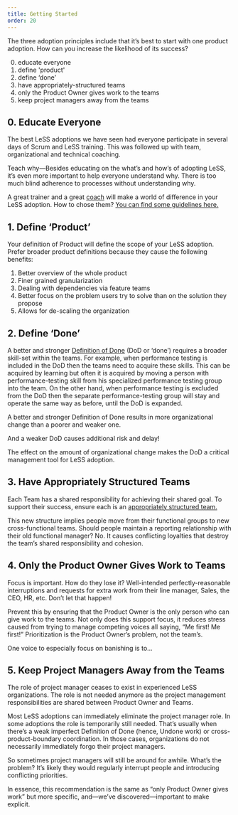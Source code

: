 ```yaml
---
title: Getting Started
order: 20
---
```


The three adoption principles include that it’s best to start with one product adoption. How can you increase the likelihood of its success?

0. educate everyone
1. define 'product'
2. define ‘done’
3. have appropriately-structured teams
4. only the Product Owner gives work to the teams
5. keep project managers away from the teams

## 0. Educate Everyone

The best LeSS adoptions we have seen had everyone participate in several days of Scrum and LeSS training. This was followed up with team, organizational and technical coaching.

Teach why—Besides educating on the what’s and how’s of adopting LeSS, it’s even more important to help everyone understand why. There is too much blind adherence to processes without understanding why.

A great trainer and a great [coach](coaching.html) will make a world of difference in your LeSS adoption. How to chose them? [You can find some guidelines here.](/coaching/guidelines-for-selecting-coach.html)

## 1. Define ‘Product’

Your definition of Product will define the scope of your LeSS adoption. Prefer broader product definitions because they cause the following benefits:

1. Better overview of the whole product
2. Finer grained granularization
3. Dealing with dependencies via feature teams
4. Better focus on the problem users try to solve than on the solution they propose
5. Allows for de-scaling the organization

## 2. Define ‘Done’

A better and stronger [Definition of Done](../framework/definition-of-done.html) (DoD or ‘done’) requires a broader skill-set within the teams. For example, when performance testing is included in the DoD then the teams need to acquire these skills. This can be acquired by learning but often it is acquired by moving a person with performance-testing skill from his specialized performance testing group into the team. On the other hand, when performance testing is excluded from the DoD then the separate performance-testing group will stay and operate the same way as before, until the DoD is expanded.

A better and stronger Definition of Done results in more organizational change than a poorer and weaker one.

And a weaker DoD causes additional risk and delay!

The effect on the amount of organizational change makes the DoD a critical management tool for LeSS adoption.

## 3. Have Appropriately Structured Teams

Each Team has a shared responsibility for achieving their shared goal. To support their success, ensure each is an [appropriately structured team.](../structure/teams.html)

This new structure implies people move from their functional groups to new cross-functional teams. Should people maintain a reporting relationship with their old functional manager? No. It causes conflicting loyalties that destroy the team’s shared responsibility and cohesion.


## 4. Only the Product Owner Gives Work to Teams

Focus is important. How do they lose it? Well-intended perfectly-reasonable interruptions and requests for extra work from their line manager, Sales, the CEO, HR, etc. Don’t let that happen!

Prevent this by ensuring that the Product Owner is the only person who can give work to the teams. Not only does this support focus, it reduces stress caused from trying to manage competing voices all saying, “Me first! Me first!” Prioritization is the Product Owner’s problem, not the team’s.

One voice to especially focus on banishing is to…

## 5. Keep Project Managers Away from the Teams

The role of project manager ceases to exist in experienced LeSS organizations. The role is not needed anymore as the project management responsibilities are shared between Product Owner and Teams.

Most LeSS adoptions can immediately eliminate the project manager role. In some adoptions the role is temporarily still needed. That’s usually when there’s a weak imperfect Definition of Done (hence, Undone work) or cross-product-boundary coordination. In those cases, organizations do not necessarily immediately forgo their project managers.

So sometimes project managers will still be around for awhile. What’s the problem? It’s likely they would regularly interrupt people and introducing conflicting priorities.

In essence, this recommendation is the same as “only Product Owner gives work” but more specific, and—we’ve discovered—important to make explicit.
